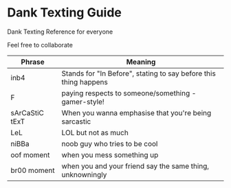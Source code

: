 # Dank Texting Guide 
Dank Texting Reference for everyone 

Feel free to collaborate

| Phrase         | Meaning                                                          |
|----------------|------------------------------------------------------------------|
| inb4           | Stands for "In Before", stating to say before this thing happens |
| F              | paying respects to someone/something - gamer-style!              |
| sArCaStiC tExT | When you wanna emphasise that you're being sarcastic             |
| LeL            | LOL but not as much                                              |
| niBBa          | noob guy who tries to be cool                                    |
| oof moment     | when you mess something up                                       |
| br00 moment    | when you and your friend say the same thing, unknowningly        |
